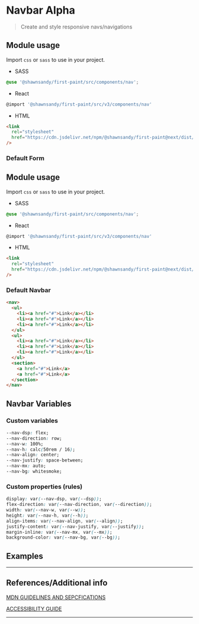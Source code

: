 # Navbar <span role="note" style="--note: var(--alpha)">Alpha</span>

> Create and style responsive navs/navigations

## Module usage

Import `css` or `sass` to use in your project.

- SASS

```scss
@use '@shawnsandy/first-paint/src/components/nav';
```

- React

```jsx
@import '@shawnsandy/first-paint/src/v3/components/nav'
```

- HTML

```html
<link
  rel="stylesheet"
  href="https://cdn.jsdelivr.net/npm/@shawnsandy/first-paint@next/dist/css/components/nav.min.css"
/>
```

### Default Form

## Module usage

Import `css` or `sass` to use in your project.

- SASS

```scss
@use '@shawnsandy/first-paint/src/components/nav';
```

- React

```jsx
@import '@shawnsandy/first-paint/src/v3/components/nav'
```

- HTML

```html
<link
  rel="stylesheet"
  href="https://cdn.jsdelivr.net/npm/@shawnsandy/first-paint@next/dist/css/components/nav.min.css"
/>
```

### Default Navbar

```html preview
<nav>
  <ul>
    <li><a href="#">Link</a></li>
    <li><a href="#">Link</a></li>
    <li><a href="#">Link</a></li>
  </ul>
  <ul>
    <li><a href="#">Link</a></li>
    <li><a href="#">Link</a></li>
    <li><a href="#">Link</a></li>
  </ul>
  <section>
    <a href="#">Link</a>
    <a href="#">Link</a>
  </section>
</nav>
```

## Navbar Variables

### Custom variables

```css
--nav-dsp: flex;
--nav-direction: row;
--nav-w: 100%;
--nav-h: calc(50rem / 16);
--nav-align: center;
--nav-justify: space-between;
--nav-mx: auto;
--nav-bg: whitesmoke;
```

### Custom properties (rules)

```css
display: var(--nav-dsp, var(--dsp));
flex-direction: var(--nav-direction, var(--direction));
width: var(--nav-w, var(--w));
height: var(--nav-h, var(--h));
align-items: var(--nav-align, var(--align));
justify-content: var(--nav-justify, var(--justify));
margin-inline: var(--nav-mx, var(--mx));
background-color: var(--nav-bg, var(--bg));
```

## Examples

---

## References/Additional info

[MDN GUIDELINES AND SEPCFICATIONS](https://developer.mozilla.org/en-US/docs/Web/HTML/Element/nav, ':target="_blank"')

[ACCESSIBILITY GUIDE](https://developer.mozilla.org/en-US/docs/Web/Accessibility/ARIA/Roles/navigation_role ':target="_blank"')

---

